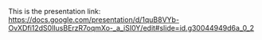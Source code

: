 

This is the presentation link:
https://docs.google.com/presentation/d/1quB8VYb-OvXDfi12dS0lIusBErzR7oqmXo-_a_iSI0Y/edit#slide=id.g30044949d6a_0_2
